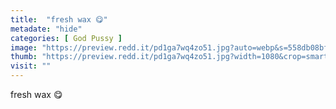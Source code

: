 ```yaml
---
title:  "fresh wax 😋"
metadate: "hide"
categories: [ God Pussy ]
image: "https://preview.redd.it/pd1ga7wq4zo51.jpg?auto=webp&s=558db08bf4ca29403044ff29fbe3448aa56117e0"
thumb: "https://preview.redd.it/pd1ga7wq4zo51.jpg?width=1080&crop=smart&auto=webp&s=01fa1c5b363a257a2f3d333e1a19fbc7c3438a40"
visit: ""
---
```

fresh wax 😋
